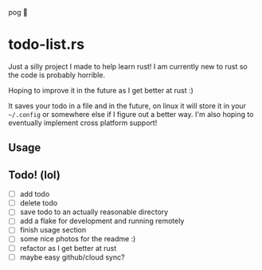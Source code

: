 pog  :crab:
# todo-list.rs
Just a silly project I made to help learn rust!
I am currently new to rust so the code is probably horrible.

Hoping to improve it in the future as I get better at rust :)

It saves your todo in a file and in the future, on linux it will store it in your `~/.config` or somewhere else if I figure out a better way.
I'm also hoping to eventually implement cross platform support!

## Usage

## Todo! (lol)
- [ ] add todo
- [ ] delete todo
- [ ] save todo to an actually reasonable directory
- [ ] add a flake for development and running remotely
- [ ] finish usage section
- [ ] some nice photos for the readme :)
- [ ] refactor as I get better at rust
- [ ] maybe easy github/cloud sync?

